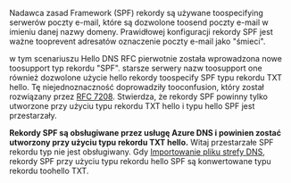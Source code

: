 Nadawca zasad Framework (SPF) rekordy są używane toospecifying serwerów poczty e-mail, które są dozwolone toosend poczty e-mail w imieniu danej nazwy domeny.  Prawidłowej konfiguracji rekordy SPF jest ważne tooprevent adresatów oznaczenie poczty e-mail jako "śmieci".

w tym scenariuszu Hello DNS RFC pierwotnie została wprowadzona nowe toosupport typ rekordu "SPF". starsze serwery nazw toosupport one również dozwolone użycie hello rekordy toospecify SPF typu rekordu TXT hello.  Tę niejednoznaczność doprowadziły tooconfusion, który został rozwiązany przez [RFC 7208](http://tools.ietf.org/html/rfc7208#section-3.1).  Stwierdza, że rekordy SPF powinny tylko utworzone przy użyciu typu rekordu TXT hello i typu hello SPF jest przestarzały.

**Rekordy SPF są obsługiwane przez usługę Azure DNS i powinien zostać utworzony przy użyciu typu rekordu TXT hello.** Witaj przestarzałe SPF rekordu typ nie jest obsługiwany. Gdy [Importowanie pliku strefy DNS](../articles/dns/dns-import-export.md), rekordy SPF przy użyciu typu rekordu hello SPF są konwertowane typu rekordu toohello TXT.
